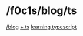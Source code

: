 <html lang="en">
<head>
    <meta charset="UTF-8">
    <meta name="viewport" content="width=device-width, initial-scale=1">
    <title>blog.f0c1s.com/ts</title>
    <link rel="stylesheet" href="../index.css"/>
    <script src="../setup.js" async></script>
</head>
<body onload="setup()">
<h1>
    /f0c1s/blog/ts
</h1>
<nav>
    <a href="../index.html">/blog</a>
    <a href="../ts/index.html">+ ts</a>
    <a href="../ts/learning-typescript/learning-typescript.html">learning typescript</a>
</nav>

</body>
</html>

